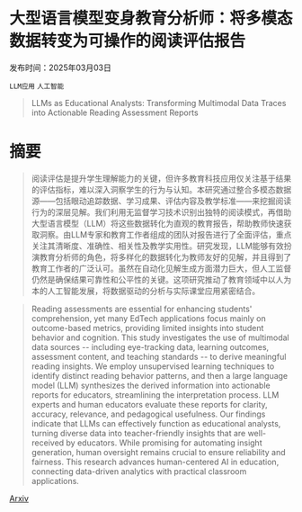 # 大型语言模型变身教育分析师：将多模态数据转变为可操作的阅读评估报告

发布时间：2025年03月03日

`LLM应用` `人工智能`

> LLMs as Educational Analysts: Transforming Multimodal Data Traces into Actionable Reading Assessment Reports

# 摘要

> 阅读评估是提升学生理解能力的关键，但许多教育科技应用仅关注基于结果的评估指标，难以深入洞察学生的行为与认知。本研究通过整合多模态数据源——包括眼动追踪数据、学习成果、评估内容及教学标准——来挖掘阅读行为的深层见解。我们利用无监督学习技术识别出独特的阅读模式，再借助大型语言模型（LLM）将这些数据转化为直观的教育报告，帮助教师快速获取洞察。由LLM专家和教育工作者组成的团队对报告进行了全面评估，重点关注其清晰度、准确性、相关性及教学实用性。研究发现，LLM能够有效扮演教育分析师的角色，将多样化的数据转化为教师友好的见解，并且得到了教育工作者的广泛认可。虽然在自动化见解生成方面潜力巨大，但人工监督仍然是确保结果可靠性和公平性的关键。这项研究推动了教育领域中以人为本的人工智能发展，将数据驱动的分析与实际课堂应用紧密结合。

> Reading assessments are essential for enhancing students' comprehension, yet many EdTech applications focus mainly on outcome-based metrics, providing limited insights into student behavior and cognition. This study investigates the use of multimodal data sources -- including eye-tracking data, learning outcomes, assessment content, and teaching standards -- to derive meaningful reading insights. We employ unsupervised learning techniques to identify distinct reading behavior patterns, and then a large language model (LLM) synthesizes the derived information into actionable reports for educators, streamlining the interpretation process. LLM experts and human educators evaluate these reports for clarity, accuracy, relevance, and pedagogical usefulness. Our findings indicate that LLMs can effectively function as educational analysts, turning diverse data into teacher-friendly insights that are well-received by educators. While promising for automating insight generation, human oversight remains crucial to ensure reliability and fairness. This research advances human-centered AI in education, connecting data-driven analytics with practical classroom applications.

[Arxiv](https://arxiv.org/abs/2503.02099)